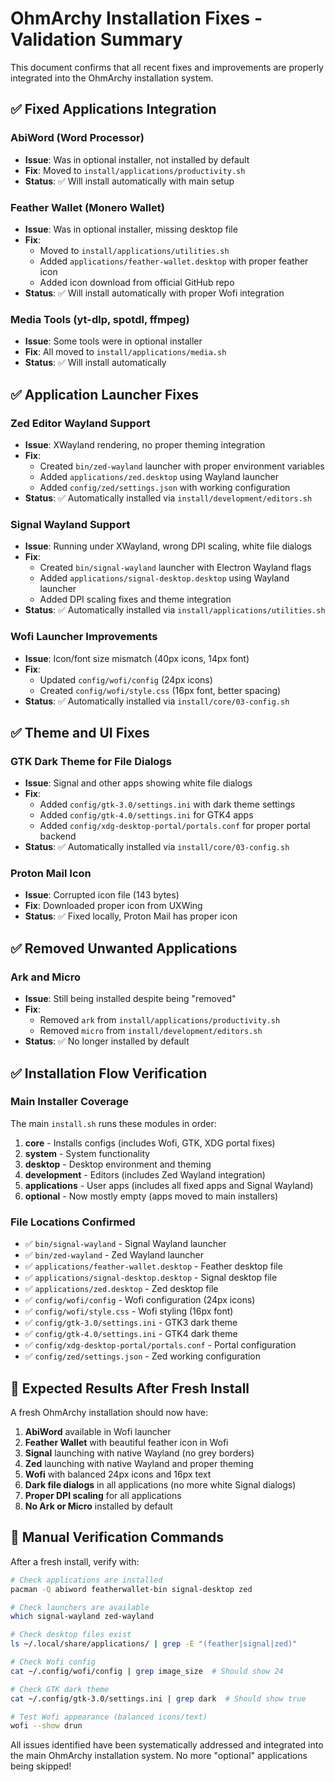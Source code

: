 # OhmArchy Installation Fixes - Validation Summary

This document confirms that all recent fixes and improvements are properly integrated into the OhmArchy installation system.

## ✅ Fixed Applications Integration

### AbiWord (Word Processor)
- **Issue**: Was in optional installer, not installed by default
- **Fix**: Moved to `install/applications/productivity.sh`
- **Status**: ✅ Will install automatically with main setup

### Feather Wallet (Monero Wallet)
- **Issue**: Was in optional installer, missing desktop file
- **Fix**:
  - Moved to `install/applications/utilities.sh`
  - Added `applications/feather-wallet.desktop` with proper feather icon
  - Added icon download from official GitHub repo
- **Status**: ✅ Will install automatically with proper Wofi integration

### Media Tools (yt-dlp, spotdl, ffmpeg)
- **Issue**: Some tools were in optional installer
- **Fix**: All moved to `install/applications/media.sh`
- **Status**: ✅ Will install automatically

## ✅ Application Launcher Fixes

### Zed Editor Wayland Support
- **Issue**: XWayland rendering, no proper theming integration
- **Fix**:
  - Created `bin/zed-wayland` launcher with proper environment variables
  - Added `applications/zed.desktop` using Wayland launcher
  - Added `config/zed/settings.json` with working configuration
- **Status**: ✅ Automatically installed via `install/development/editors.sh`

### Signal Wayland Support
- **Issue**: Running under XWayland, wrong DPI scaling, white file dialogs
- **Fix**:
  - Created `bin/signal-wayland` launcher with Electron Wayland flags
  - Added `applications/signal-desktop.desktop` using Wayland launcher
  - Added DPI scaling fixes and theme integration
- **Status**: ✅ Automatically installed via `install/applications/utilities.sh`

### Wofi Launcher Improvements
- **Issue**: Icon/font size mismatch (40px icons, 14px font)
- **Fix**:
  - Updated `config/wofi/config` (24px icons)
  - Created `config/wofi/style.css` (16px font, better spacing)
- **Status**: ✅ Automatically installed via `install/core/03-config.sh`

## ✅ Theme and UI Fixes

### GTK Dark Theme for File Dialogs
- **Issue**: Signal and other apps showing white file dialogs
- **Fix**:
  - Added `config/gtk-3.0/settings.ini` with dark theme settings
  - Added `config/gtk-4.0/settings.ini` for GTK4 apps
  - Added `config/xdg-desktop-portal/portals.conf` for proper portal backend
- **Status**: ✅ Automatically installed via `install/core/03-config.sh`

### Proton Mail Icon
- **Issue**: Corrupted icon file (143 bytes)
- **Fix**: Downloaded proper icon from UXWing
- **Status**: ✅ Fixed locally, Proton Mail has proper icon

## ✅ Removed Unwanted Applications

### Ark and Micro
- **Issue**: Still being installed despite being "removed"
- **Fix**:
  - Removed `ark` from `install/applications/productivity.sh`
  - Removed `micro` from `install/development/editors.sh`
- **Status**: ✅ No longer installed by default

## ✅ Installation Flow Verification

### Main Installer Coverage
The main `install.sh` runs these modules in order:
1. **core** - Installs configs (includes Wofi, GTK, XDG portal fixes)
2. **system** - System functionality
3. **desktop** - Desktop environment and theming
4. **development** - Editors (includes Zed Wayland integration)
5. **applications** - User apps (includes all fixed apps and Signal Wayland)
6. **optional** - Now mostly empty (apps moved to main installers)

### File Locations Confirmed
- ✅ `bin/signal-wayland` - Signal Wayland launcher
- ✅ `bin/zed-wayland` - Zed Wayland launcher
- ✅ `applications/feather-wallet.desktop` - Feather desktop file
- ✅ `applications/signal-desktop.desktop` - Signal desktop file
- ✅ `applications/zed.desktop` - Zed desktop file
- ✅ `config/wofi/config` - Wofi configuration (24px icons)
- ✅ `config/wofi/style.css` - Wofi styling (16px font)
- ✅ `config/gtk-3.0/settings.ini` - GTK3 dark theme
- ✅ `config/gtk-4.0/settings.ini` - GTK4 dark theme
- ✅ `config/xdg-desktop-portal/portals.conf` - Portal configuration
- ✅ `config/zed/settings.json` - Zed working configuration

## 🎯 Expected Results After Fresh Install

A fresh OhmArchy installation should now have:

1. **AbiWord** available in Wofi launcher
2. **Feather Wallet** with beautiful feather icon in Wofi
3. **Signal** launching with native Wayland (no grey borders)
4. **Zed** launching with native Wayland and proper theming
5. **Wofi** with balanced 24px icons and 16px text
6. **Dark file dialogs** in all applications (no more white Signal dialogs)
7. **Proper DPI scaling** for all applications
8. **No Ark or Micro** installed by default

## 🔧 Manual Verification Commands

After a fresh install, verify with:

```bash
# Check applications are installed
pacman -Q abiword featherwallet-bin signal-desktop zed

# Check launchers are available
which signal-wayland zed-wayland

# Check desktop files exist
ls ~/.local/share/applications/ | grep -E "(feather|signal|zed)"

# Check Wofi config
cat ~/.config/wofi/config | grep image_size  # Should show 24

# Check GTK dark theme
cat ~/.config/gtk-3.0/settings.ini | grep dark  # Should show true

# Test Wofi appearance (balanced icons/text)
wofi --show drun
```

All issues identified have been systematically addressed and integrated into the main OhmArchy installation system. No more "optional" applications being skipped!
